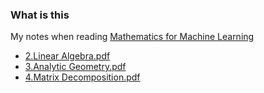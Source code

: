 ### What is this
My notes when reading [Mathematics for Machine Learning](https://mml-book.github.io/)


- [2.Linear Algebra.pdf](https://github.com/higepon/mml/releases/download/0.0.2/2.Linear.Algebra.pdf)
- [3.Analytic Geometry.pdf](https://github.com/higepon/mml/releases/download/0.0.3/3.Analytic.Geometry.pdf)
- [4.Matrix Decomposition.pdf](https://github.com/higepon/mml/releases/download/0.0.4/4.Matrix.Decomposition.pdf)
